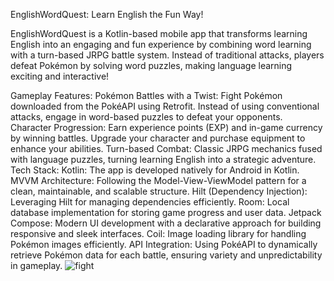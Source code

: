 EnglishWordQuest: Learn English the Fun Way!

EnglishWordQuest is a Kotlin-based mobile app that transforms learning English into an engaging and fun experience by combining word learning with a turn-based JRPG battle system. Instead of traditional attacks, players defeat Pokémon by solving word puzzles, making language learning exciting and interactive!

Gameplay Features:
Pokémon Battles with a Twist: Fight Pokémon downloaded from the PokéAPI using Retrofit. Instead of using conventional attacks, engage in word-based puzzles to defeat your opponents.
Character Progression: Earn experience points (EXP) and in-game currency by winning battles. Upgrade your character and purchase equipment to enhance your abilities.
Turn-based Combat: Classic JRPG mechanics fused with language puzzles, turning learning English into a strategic adventure.
Tech Stack:
Kotlin: The app is developed natively for Android in Kotlin.
MVVM Architecture: Following the Model-View-ViewModel pattern for a clean, maintainable, and scalable structure.
Hilt (Dependency Injection): Leveraging Hilt for managing dependencies efficiently.
Room: Local database implementation for storing game progress and user data.
Jetpack Compose: Modern UI development with a declarative approach for building responsive and sleek interfaces.
Coil: Image loading library for handling Pokémon images efficiently.
API Integration:
Using PokéAPI to dynamically retrieve Pokémon data for each battle, ensuring variety and unpredictability in gameplay.
![fight](![screenshot.png](app%2Fsrc%2Fmain%2Fres%2Fdrawable%2Fscreenshot.png))
